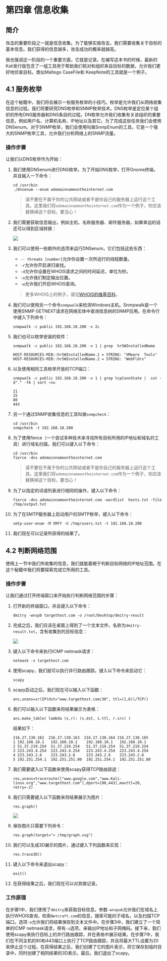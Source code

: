 # 第四章 信息收集

## 简介

攻击的重要阶段之一就是信息收集。为了能够实施攻击，我们需要收集关于目标的基本信息。我们获得的信息越多，攻击成功的概率就越高。

我也强调这一阶段的一个重要方面，它就是记录。在编写这本书的时候，最新的Kali发行版包含了一组工具用于帮助我们核对和组织来自目标的数据，允许我们更好地侦查目标。类似Maltego CaseFile和 KeepNote的工具就是一个例子。

## 4.1 服务枚举

在这个秘籍中，我们将会展示一些服务枚举的小技巧。枚举是允许我们从网络收集信息的过程。我们将要研究DNS枚举和SNMP枚举技术。DNS枚举是定位某个组织的所有DNS服务器和DNS条目的过程。DN枚举允许我们收集有关该组织的重要信息，例如用户名、计算机名称、IP地址以及其它。为了完成这些任务我们会使用DNSenum。对于SNMP枚举，我们会使用叫做SnmpEnum的工具，它是一个强大的SNMP枚举工具，允许我们分析网络上的SNMP流量。

### 操作步骤

让我们以DNS枚举作为开始：

1.  我们使用DNSenum进行DNS枚举。为了开始DNS枚举，打开Gnome终端，并且输入一下命令：

    ```
    cd /usr/bin
    ./dnsenum --enum adomainnameontheinternet.com
    ```

    > 请不要在不属于你的公共网站或者不是你自己的服务器上运行这个工具。这里我们将`adomainnameontheinternet.com`作为一个例子，你应该替换掉这个目标。要当心！

2.  我们需要获取信息输出，例如主机、名称服务器、邮件服务器，如果幸运的话还可以得到区域转换：

    ![](img/4-1-1.jpg)

3.  我们可以使用一些额外的选项来运行DNSenum，它们包括这些东西：

    + `-- threads [number]`允许你设置一次所运行的线程数量。
    + `-r`允许你开启递归查找。
    + `-d`允许你设置在WHOIS请求之间的时间延迟，单位为秒。
    + `-o`允许我们制定输出位置。
    + `-w`允许我们开启WHOIS查询。

    > 更多WHOIS上的例子，请见[WHOIS的维基百科](http://en.wikipedia.org/wiki/Whois)。

4.  我们可以使用另一个命令`snmpwalk`来检测Windows主机。Snmpwalk是一个使用SNMP GETNEXT请求在网络实体中查询信息树的SNMP应用。在命令行中键入下列命令：

    ```
    snmpwalk -c public 192.168.10.200 -v 2c
    ```

5.  我们也可以枚举安装的软件：

    ```
    snmpwalk -c public 192.168.10.200 -v 1 | grep  hrSWInstalledName

    HOST-RESOURCES-MIB::hrSWInstalledName.1 = STRING: "VMware  Tools" 
    HOST-RESOURCES-MIB::hrSWInstalledName.2 = STRING: "WebFldrs"
    ```

6.  以及使用相同工具枚举开放的TCP端口：

    ```
    snmpwalk -c public 192.168.10.200 -v 1 | grep tcpConnState |  cut -d"." -f6 | sort –nu

    21
    25
    80
    443
    ```

7.  另一个通过SNMP收集信息的工具叫做`snmpcheck`：

    ```
    cd /usr/bin
    snmpcheck -t 192.168.10.200
    ```

8.  为了使用fierce（一个尝试多种技术来寻找所有目标所用的IP地址和域名的工具）进行域名扫描，我们可以键入以下命令：

    ```
    cd /usr/bin
    fierce -dns adomainnameontheinternet.com
    ```

    > 请不要在不属于你的公共网站或者不是你自己的服务器上运行这个工具。这里我们将`adomainnameontheinternet.com`作为一个例子，你应该替换掉这个目标。要当心！

9.  为了以指定的词语列表进行相同的操作，键入以下命令：

    ```
    fierce -dns adomainnameontheinternet.com -wordlist  hosts.txt -file /tmp/output.txt
    ```

0.  为了在SMTP服务器上启动用户的SMTP枚举，键入以下命令：

    ```
    smtp-user-enum -M VRFY -U /tmp/users.txt -t 192.168.10.200
    ```

1.  我们现在可以记录所获得的结果了。

## 4.2 判断网络范围

使用上一节中我们所收集的信息，我们就能着眼于判断目标网络的IP地址范围。在这个秘籍中我们将要探索完成它所用的工具。

### 操作步骤

让我们通过打开终端窗口来开始执行判断网络范围的步骤：

1.  打开新的终端窗口，并且键入以下命令：

    ```
    dmitry -wnspb targethost.com -o /root/Desktop/dmitry-result
    ```
    
2.  完成之后，我们应该在桌面上得到了一个文本文件，名称为`dmitry-result.txt`，含有收集到的目标信息：

    ![](img/4-2-1.jpg)
    
3.  键入以下命令来执行ICMP netmask请求：

    ```
    netmask -s targethost.com
    ```
    
4.  使用scapy，我们就可以执行并行路由跟踪。键入以下命令来启动它：

    ```
    scapy
    ```
    
5.  scapy启动之后，我们现在可以输入以下函数：

    ```
    ans,unans=sr(IP(dst="www.targethost.com/30", ttl=(1,6))/TCP()
    ```
    
6.  我们可以输入以下函数来将结果展示为表格：

    ```
    ans.make_table( lambda (s,r): (s.dst, s.ttl, r.src) )
    ```
    
    结果如下：
    
    ```
    216.27.130.162  216.27.130.163  216.27.130.164 216.27.130.165  
    1 192.168.10.1   192.168.10.1    192.168.10.1   192.168.10.1     
    2 51.37.219.254  51.37.219.254   51.37.219.254  51.37.219.254   
    3 223.243.4.254  223.243.4.254   223.243.4.254  223.243.4.254   
    4 223.243.2.6    223.243.2.6     223.243.2.6    223.243.2.6     
    5 192.251.254.1  192.251.251.80  192.251.254.1  192.251.251.80
    ```
    
7.  我们需要键入以下函数来使用scapy获得TCP路由踪迹：

    ```
    res,unans=traceroute(["www.google.com","www.Kali- linux.org","www.targethost.com"],dport=[80,443],maxttl=20, retry=-2) 
    ```
    
8.  我们只需要键入以下函数来将结果展示为图片：

    ```
    res.graph()
    ```
    
    ![](img/4-2-2.jpg)
    
9.  保存图片只需要下列命令：

    ```
    res.graph(target="> /tmp/graph.svg")
    ```
    
0.  我们可以生成3D展示的图片，通过键入下列函数来实现：

    ```
    res.trace3D()
    ```
    
1.  键入以下命令来退出scapy：

    ```
    exit() 
    ```
    
2.  在获得结果之后，我们现在可以对其做记录。

### 工作原理

在步骤1中，我们使用了`dmitry`来获取目标信息。参数`-wnspub`允许我们在域名上执行WHOIS查询，检索`Netcraft.com`的信息，搜索可能的子域名，以及扫描TCP端口。选项`-o`允许我们将结果保存到文本文件中。在步骤3中，我们建立了一个简单的ICMP netmask请求，带有`-s`选项，来输出IP地址和子网掩码。接下来，我们使用scapy来执行目标上的并行路由跟踪，并在表格中展示结果。在步骤7中，我们在不同主机的80和443端口上执行了TCP路由跟踪，并且将最大TTL设置为20来停止这个过程。在获得结果之后，我们创建了它的图片表示，将它保存到临时目录中，同时创建了相同结果的3D表示。最后，我们退出了scapy。
